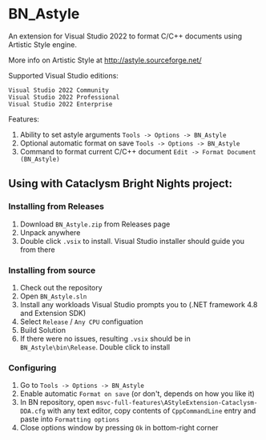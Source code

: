 BN_Astyle
================

An extension for Visual Studio 2022 to format C/C++ documents using Artistic Style engine.

More info on Artistic Style at http://astyle.sourceforge.net/

Supported Visual Studio editions:

    Visual Studio 2022 Community
    Visual Studio 2022 Professional
    Visual Studio 2022 Enterprise

Features:
1. Ability to set astyle arguments `Tools -> Options -> BN_Astyle`
2. Optional automatic format on save `Tools -> Options -> BN_Astyle`
3. Command to format current C/C++ document `Edit -> Format Document (BN_Astyle)`


## Using with Cataclysm Bright Nights project:

### Installing from Releases
1. Download `BN_Astyle.zip` from Releases page
2. Unpack anywhere
3. Double click `.vsix` to install. Visual Studio installer should guide you from there

### Installing from source
1. Check out the repository
2. Open `BN_Astyle.sln`
3. Install any workloads Visual Studio prompts you to (.NET framework 4.8 and Extension SDK)
4. Select `Release` / `Any CPU` configuation
5. Build Solution
6. If there were no issues, resulting `.vsix` should be in `BN_Astyle\bin\Release`. Double click to install

### Configuring
1. Go to `Tools -> Options -> BN_Astyle`
2. Enable automatic `Format on save` (or don't, depends on how you like it)
3. In BN repository, open `msvc-full-features\AStyleExtension-Cataclysm-DDA.cfg` with any text editor, copy contents of `CppCommandLine` entry and paste into `Formatting options`
4. Close options window by pressing `Ok` in bottom-right corner
